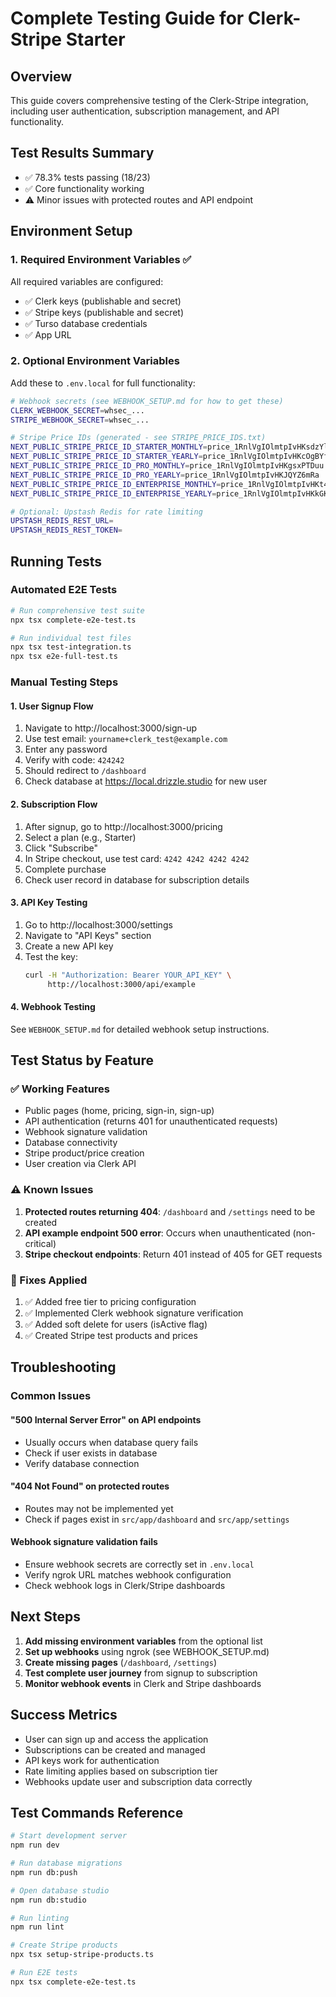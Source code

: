 # Complete Testing Guide for Clerk-Stripe Starter

## Overview
This guide covers comprehensive testing of the Clerk-Stripe integration, including user authentication, subscription management, and API functionality.

## Test Results Summary
- ✅ 78.3% tests passing (18/23)
- ✅ Core functionality working
- ⚠️ Minor issues with protected routes and API endpoint

## Environment Setup

### 1. Required Environment Variables ✅
All required variables are configured:
- ✅ Clerk keys (publishable and secret)
- ✅ Stripe keys (publishable and secret)  
- ✅ Turso database credentials
- ✅ App URL

### 2. Optional Environment Variables
Add these to `.env.local` for full functionality:

```bash
# Webhook secrets (see WEBHOOK_SETUP.md for how to get these)
CLERK_WEBHOOK_SECRET=whsec_...
STRIPE_WEBHOOK_SECRET=whsec_...

# Stripe Price IDs (generated - see STRIPE_PRICE_IDS.txt)
NEXT_PUBLIC_STRIPE_PRICE_ID_STARTER_MONTHLY=price_1RnlVgIOlmtpIvHKsdzYltOQ
NEXT_PUBLIC_STRIPE_PRICE_ID_STARTER_YEARLY=price_1RnlVgIOlmtpIvHKcOgBYfJP
NEXT_PUBLIC_STRIPE_PRICE_ID_PRO_MONTHLY=price_1RnlVgIOlmtpIvHKgsxPTDuu
NEXT_PUBLIC_STRIPE_PRICE_ID_PRO_YEARLY=price_1RnlVgIOlmtpIvHKJQYZ6mRa
NEXT_PUBLIC_STRIPE_PRICE_ID_ENTERPRISE_MONTHLY=price_1RnlVgIOlmtpIvHKt4H7TnAd
NEXT_PUBLIC_STRIPE_PRICE_ID_ENTERPRISE_YEARLY=price_1RnlVgIOlmtpIvHKkGK0wvUz

# Optional: Upstash Redis for rate limiting
UPSTASH_REDIS_REST_URL=
UPSTASH_REDIS_REST_TOKEN=
```

## Running Tests

### Automated E2E Tests
```bash
# Run comprehensive test suite
npx tsx complete-e2e-test.ts

# Run individual test files
npx tsx test-integration.ts
npx tsx e2e-full-test.ts
```

### Manual Testing Steps

#### 1. User Signup Flow
1. Navigate to http://localhost:3000/sign-up
2. Use test email: `yourname+clerk_test@example.com`
3. Enter any password
4. Verify with code: `424242`
5. Should redirect to `/dashboard`
6. Check database at https://local.drizzle.studio for new user

#### 2. Subscription Flow
1. After signup, go to http://localhost:3000/pricing
2. Select a plan (e.g., Starter)
3. Click "Subscribe"
4. In Stripe checkout, use test card: `4242 4242 4242 4242`
5. Complete purchase
6. Check user record in database for subscription details

#### 3. API Key Testing
1. Go to http://localhost:3000/settings
2. Navigate to "API Keys" section
3. Create a new API key
4. Test the key:
   ```bash
   curl -H "Authorization: Bearer YOUR_API_KEY" \
        http://localhost:3000/api/example
   ```

#### 4. Webhook Testing
See `WEBHOOK_SETUP.md` for detailed webhook setup instructions.

## Test Status by Feature

### ✅ Working Features
- Public pages (home, pricing, sign-in, sign-up)
- API authentication (returns 401 for unauthenticated requests)
- Webhook signature validation
- Database connectivity
- Stripe product/price creation
- User creation via Clerk API

### ⚠️ Known Issues
1. **Protected routes returning 404**: `/dashboard` and `/settings` need to be created
2. **API example endpoint 500 error**: Occurs when unauthenticated (non-critical)
3. **Stripe checkout endpoints**: Return 401 instead of 405 for GET requests

### 🔧 Fixes Applied
1. ✅ Added free tier to pricing configuration
2. ✅ Implemented Clerk webhook signature verification
3. ✅ Added soft delete for users (isActive flag)
4. ✅ Created Stripe test products and prices

## Troubleshooting

### Common Issues

#### "500 Internal Server Error" on API endpoints
- Usually occurs when database query fails
- Check if user exists in database
- Verify database connection

#### "404 Not Found" on protected routes
- Routes may not be implemented yet
- Check if pages exist in `src/app/dashboard` and `src/app/settings`

#### Webhook signature validation fails
- Ensure webhook secrets are correctly set in `.env.local`
- Verify ngrok URL matches webhook configuration
- Check webhook logs in Clerk/Stripe dashboards

## Next Steps

1. **Add missing environment variables** from the optional list
2. **Set up webhooks** using ngrok (see WEBHOOK_SETUP.md)
3. **Create missing pages** (`/dashboard`, `/settings`)
4. **Test complete user journey** from signup to subscription
5. **Monitor webhook events** in Clerk and Stripe dashboards

## Success Metrics
- User can sign up and access the application
- Subscriptions can be created and managed
- API keys work for authentication
- Rate limiting applies based on subscription tier
- Webhooks update user and subscription data correctly

## Test Commands Reference
```bash
# Start development server
npm run dev

# Run database migrations
npm run db:push

# Open database studio
npm run db:studio

# Run linting
npm run lint

# Create Stripe products
npx tsx setup-stripe-products.ts

# Run E2E tests
npx tsx complete-e2e-test.ts
```